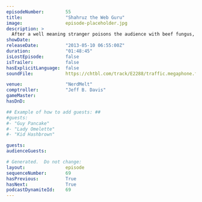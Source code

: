 ```yaml
---
episodeNumber:        55
title:                "Shahruz the Web Guru"
image:                episode-placeholder.jpg
description: >
  After a well meaning stranger poisons the audience with beef fungus, Chinese Ironman, Eddie Murphy, John Landis and Yakov Smirnoff are discussed. In D&D, everyone dies.
showDate:             
releaseDate:          "2013-05-10 06:55:00Z"
duration:             "01:48:45"
isLostEpisode:        false
isTrailer:            false
hasExplicitLanguage:  false
soundFile:            https://chtbl.com/track/E2288/traffic.megaphone.fm/STA7654524907.mp3?updated=1554503594

venue:                "NerdMelt"
comptroller:          "Jeff B. Davis"
gameMaster:           
hasDnD:               

## Example of how to add guests: ##
#guests:
#- "Guy Pancake"
#- "Lady Omelette"
#- "Kid Hashbrown"

guests:
audienceGuests:

# Generated.  Do not change:
layout:               episode
sequenceNumber:       69
hasPrevious:          True
hasNext:              True
podcastDynamiteId:    69
---
```


<!-- The episode description will be rendered here -->
<!-- Add your content below here -->

